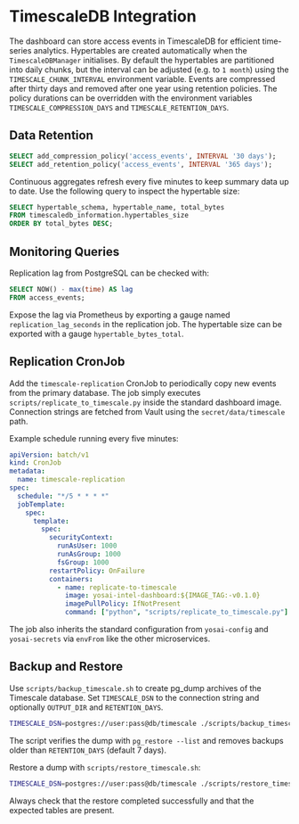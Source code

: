 # TimescaleDB Integration

The dashboard can store access events in TimescaleDB for efficient time-series
analytics. Hypertables are created automatically when the `TimescaleDBManager`
initialises. By default the hypertables are partitioned into daily chunks, but
the interval can be adjusted (e.g. to `1 month`) using the
`TIMESCALE_CHUNK_INTERVAL` environment variable. Events are compressed after
thirty days and removed after one year using retention policies. The policy
durations can be overridden with the environment variables
`TIMESCALE_COMPRESSION_DAYS` and `TIMESCALE_RETENTION_DAYS`.


## Data Retention

```sql
SELECT add_compression_policy('access_events', INTERVAL '30 days');
SELECT add_retention_policy('access_events', INTERVAL '365 days');
```

Continuous aggregates refresh every five minutes to keep summary data up to
date. Use the following query to inspect the hypertable size:

```sql
SELECT hypertable_schema, hypertable_name, total_bytes
FROM timescaledb_information.hypertables_size
ORDER BY total_bytes DESC;
```

## Monitoring Queries

Replication lag from PostgreSQL can be checked with:

```sql
SELECT NOW() - max(time) AS lag
FROM access_events;
```

Expose the lag via Prometheus by exporting a gauge named
`replication_lag_seconds` in the replication job. The hypertable size can be
exported with a gauge `hypertable_bytes_total`.

## Replication CronJob

Add the `timescale-replication` CronJob to periodically copy new events from the
primary database. The job simply executes `scripts/replicate_to_timescale.py`
inside the standard dashboard image. Connection strings are fetched from Vault
using the `secret/data/timescale` path.

Example schedule running every five minutes:

```yaml
apiVersion: batch/v1
kind: CronJob
metadata:
  name: timescale-replication
spec:
  schedule: "*/5 * * * *"
  jobTemplate:
    spec:
      template:
        spec:
          securityContext:
            runAsUser: 1000
            runAsGroup: 1000
            fsGroup: 1000
          restartPolicy: OnFailure
          containers:
            - name: replicate-to-timescale
              image: yosai-intel-dashboard:${IMAGE_TAG:-v0.1.0}
              imagePullPolicy: IfNotPresent
              command: ["python", "scripts/replicate_to_timescale.py"]
```

The job also inherits the standard configuration from `yosai-config` and `yosai-secrets` via `envFrom` like the other microservices.

## Backup and Restore

Use `scripts/backup_timescale.sh` to create pg_dump archives of the Timescale database. Set `TIMESCALE_DSN` to the connection string and optionally `OUTPUT_DIR` and `RETENTION_DAYS`.

```bash
TIMESCALE_DSN=postgres://user:pass@db/timescale ./scripts/backup_timescale.sh
```

The script verifies the dump with `pg_restore --list` and removes backups older than `RETENTION_DAYS` (default 7 days).

Restore a dump with `scripts/restore_timescale.sh`:

```bash
TIMESCALE_DSN=postgres://user:pass@db/timescale ./scripts/restore_timescale.sh backups/timescale_20240101_120000.dump
```

Always check that the restore completed successfully and that the expected tables are present.


